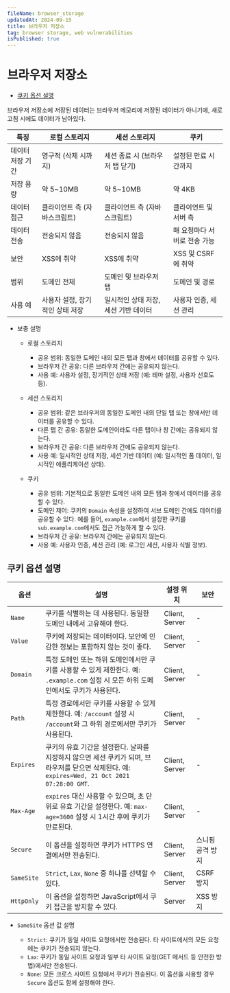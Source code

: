 ```yaml
---
fileName: browser_storage
updatedAt: 2024-09-15
title: 브라우저 저장소
tag: browser storage, web vulnerabilities
isPublished: true
---
```


# 브라우저 저장소

- [쿠키 옵션 설명](#쿠키-옵션-설명)

브라우저 저장소에 저장된 데이터는 브라우저 메모리에 저장된 데이터가 아니기에, 새로고침 시에도 데이터가 남아있다.

| 특징             | 로컬 스토리지                   | 세션 스토리지                        | 쿠키                         |
| ---------------- | ------------------------------- | ------------------------------------ | ---------------------------- |
| 데이터 저장 기간 | 영구적 (삭제 시까지)            | 세션 종료 시 (브라우저 탭 닫기)      | 설정된 만료 시간까지         |
| 저장 용량        | 약 5~10MB                       | 약 5~10MB                            | 약 4KB                       |
| 데이터 접근      | 클라이언트 측 (자바스크립트)    | 클라이언트 측 (자바스크립트)         | 클라이언트 및 서버 측        |
| 데이터 전송      | 전송되지 않음                   | 전송되지 않음                        | 매 요청마다 서버로 전송 가능 |
| 보안             | XSS에 취약                      | XSS에 취약                           | XSS 및 CSRF에 취약           |
| 범위             | 도메인 전체                     | 도메인 및 브라우저 탭                | 도메인 및 경로               |
| 사용 예          | 사용자 설정, 장기적인 상태 저장 | 일시적인 상태 저장, 세션 기반 데이터 | 사용자 인증, 세션 관리       |

- 보충 설명

  - 로컬 스토리지

    - 공유 범위: 동일한 도메인 내의 모든 탭과 창에서 데이터를 공유할 수 있다.
    - 브라우저 간 공유: 다른 브라우저 간에는 공유되지 않는다.
    - 사용 예: 사용자 설정, 장기적인 상태 저장 (예: 테마 설정, 사용자 선호도 등).

  - 세션 스토리지

    - 공유 범위: 같은 브라우저의 동일한 도메인 내의 단일 탭 또는 창에서만 데이터를 공유할 수 있다.
    - 다른 탭 간 공유: 동일한 도메인이라도 다른 탭이나 창 간에는 공유되지 않는다.
    - 브라우저 간 공유: 다른 브라우저 간에도 공유되지 않는다.
    - 사용 예: 일시적인 상태 저장, 세션 기반 데이터 (예: 일시적인 폼 데이터, 일시적인 애플리케이션 상태).

  - 쿠키

    - 공유 범위: 기본적으로 동일한 도메인 내의 모든 탭과 창에서 데이터를 공유할 수 있다.
    - 도메인 제어: 쿠키의 `Domain` 속성을 설정하여 서브 도메인 간에도 데이터를 공유할 수 있다. 예를 들어, `example.com`에서 설정한 쿠키를 `sub.example.com`에서도 접근 가능하게 할 수 있다.
    - 브라우저 간 공유: 브라우저 간에는 공유되지 않는다.
    - 사용 예: 사용자 인증, 세션 관리 (예: 로그인 세션, 사용자 식별 정보).

## 쿠키 옵션 설명

| 옵션       | 설명                                                                                                                                           | 설정 위치      | 보안             |
| ---------- | ---------------------------------------------------------------------------------------------------------------------------------------------- | -------------- | ---------------- |
| `Name`     | 쿠키를 식별하는 데 사용된다. 동일한 도메인 내에서 고유해야 한다.                                                                               | Client, Server | -                |
| `Value`    | 쿠키에 저장되는 데이터이다. 보안에 민감한 정보는 포함하지 않는 것이 좋다.                                                                      | Client, Server | -                |
| `Domain`   | 특정 도메인 또는 하위 도메인에서만 쿠키를 사용할 수 있게 제한한다. 예: `.example.com` 설정 시 모든 하위 도메인에서도 쿠키가 사용된다.          | Client, Server | -                |
| `Path`     | 특정 경로에서만 쿠키를 사용할 수 있게 제한한다. 예: `/account` 설정 시 `/account`와 그 하위 경로에서만 쿠키가 사용된다.                        | Client, Server | -                |
| `Expires`  | 쿠키의 유효 기간을 설정한다. 날짜를 지정하지 않으면 세션 쿠키가 되며, 브라우저를 닫으면 삭제된다. 예: `expires=Wed, 21 Oct 2021 07:28:00 GMT`. | Client, Server | -                |
| `Max-Age`  | `expires` 대신 사용할 수 있으며, 초 단위로 유효 기간을 설정한다. 예: `max-age=3600` 설정 시 1시간 후에 쿠키가 만료된다.                        | Client, Server | -                |
| `Secure`   | 이 옵션을 설정하면 쿠키가 HTTPS 연결에서만 전송된다.                                                                                           | Client, Server | 스니핑 공격 방지 |
| `SameSite` | `Strict`, `Lax`, `None` 중 하나를 선택할 수 있다.                                                                                              | Client, Server | CSRF 방지        |
| `HttpOnly` | 이 옵션을 설정하면 JavaScript에서 쿠키 접근을 방지할 수 있다.                                                                                  | Server         | XSS 방지         |

- `SameSite` 옵션 값 설명

  - `Strict`: 쿠키가 동일 사이트 요청에서만 전송된다. 타 사이트에서의 모든 요청에는 쿠키가 전송되지 않는다.
  - `Lax`: 쿠키가 동일 사이트 요청과 일부 타 사이트 요청(GET 메서드 등 안전한 방법)에서만 전송된다.
  - `None`: 모든 크로스 사이트 요청에서 쿠키가 전송된다. 이 옵션을 사용할 경우 `Secure` 옵션도 함께 설정해야 한다.
